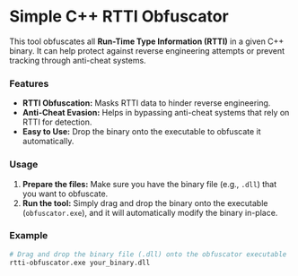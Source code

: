 # Simple C++ RTTI Obfuscator

This tool obfuscates all **Run-Time Type Information (RTTI)** in a given C++ binary. It can help protect against reverse engineering attempts or prevent tracking through anti-cheat systems.

### Features
- **RTTI Obfuscation:** Masks RTTI data to hinder reverse engineering.
- **Anti-Cheat Evasion:** Helps in bypassing anti-cheat systems that rely on RTTI for detection.
- **Easy to Use:** Drop the binary onto the executable to obfuscate it automatically.

### Usage
1. **Prepare the files:** Make sure you have the binary file (e.g., `.dll`) that you want to obfuscate.
2. **Run the tool:** Simply drag and drop the binary onto the executable (`obfuscator.exe`), and it will automatically modify the binary in-place.

### Example
```bash
# Drag and drop the binary file (.dll) onto the obfuscator executable
rtti-obfuscator.exe your_binary.dll
